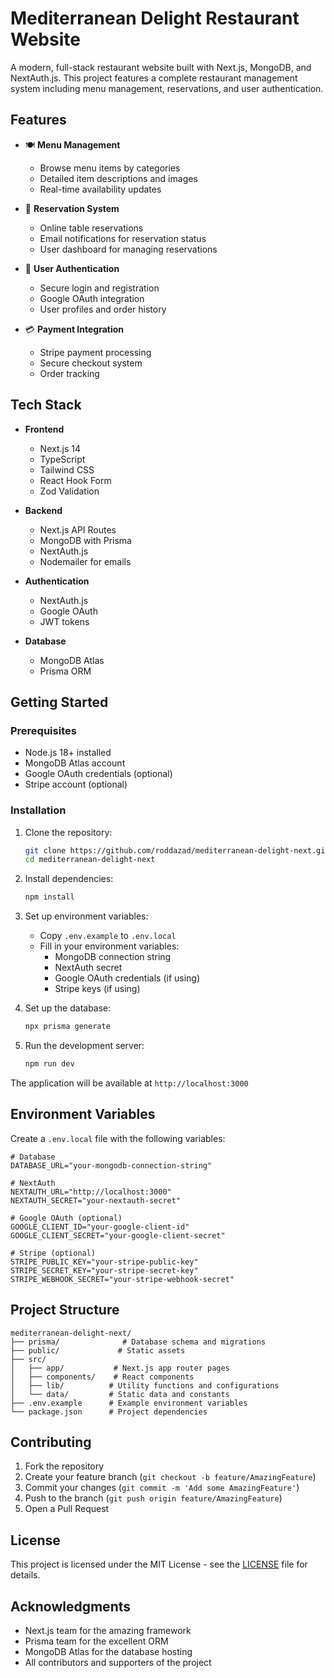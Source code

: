 # Mediterranean Delight Restaurant Website

A modern, full-stack restaurant website built with Next.js, MongoDB, and NextAuth.js. This project features a complete restaurant management system including menu management, reservations, and user authentication.

## Features

- 🍽️ **Menu Management**
  - Browse menu items by categories
  - Detailed item descriptions and images
  - Real-time availability updates

- 📅 **Reservation System**
  - Online table reservations
  - Email notifications for reservation status
  - User dashboard for managing reservations

- 👤 **User Authentication**
  - Secure login and registration
  - Google OAuth integration
  - User profiles and order history

- 💳 **Payment Integration**
  - Stripe payment processing
  - Secure checkout system
  - Order tracking

## Tech Stack

- **Frontend**
  - Next.js 14
  - TypeScript
  - Tailwind CSS
  - React Hook Form
  - Zod Validation

- **Backend**
  - Next.js API Routes
  - MongoDB with Prisma
  - NextAuth.js
  - Nodemailer for emails

- **Authentication**
  - NextAuth.js
  - Google OAuth
  - JWT tokens

- **Database**
  - MongoDB Atlas
  - Prisma ORM

## Getting Started

### Prerequisites

- Node.js 18+ installed
- MongoDB Atlas account
- Google OAuth credentials (optional)
- Stripe account (optional)

### Installation

1. Clone the repository:
   ```bash
   git clone https://github.com/roddazad/mediterranean-delight-next.git
   cd mediterranean-delight-next
   ```

2. Install dependencies:
   ```bash
   npm install
   ```

3. Set up environment variables:
   - Copy `.env.example` to `.env.local`
   - Fill in your environment variables:
     - MongoDB connection string
     - NextAuth secret
     - Google OAuth credentials (if using)
     - Stripe keys (if using)

4. Set up the database:
   ```bash
   npx prisma generate
   ```

5. Run the development server:
   ```bash
   npm run dev
   ```

The application will be available at `http://localhost:3000`

## Environment Variables

Create a `.env.local` file with the following variables:

```env
# Database
DATABASE_URL="your-mongodb-connection-string"

# NextAuth
NEXTAUTH_URL="http://localhost:3000"
NEXTAUTH_SECRET="your-nextauth-secret"

# Google OAuth (optional)
GOOGLE_CLIENT_ID="your-google-client-id"
GOOGLE_CLIENT_SECRET="your-google-client-secret"

# Stripe (optional)
STRIPE_PUBLIC_KEY="your-stripe-public-key"
STRIPE_SECRET_KEY="your-stripe-secret-key"
STRIPE_WEBHOOK_SECRET="your-stripe-webhook-secret"
```

## Project Structure

```
mediterranean-delight-next/
├── prisma/              # Database schema and migrations
├── public/             # Static assets
├── src/
│   ├── app/           # Next.js app router pages
│   ├── components/    # React components
│   ├── lib/          # Utility functions and configurations
│   └── data/         # Static data and constants
├── .env.example      # Example environment variables
└── package.json      # Project dependencies
```

## Contributing

1. Fork the repository
2. Create your feature branch (`git checkout -b feature/AmazingFeature`)
3. Commit your changes (`git commit -m 'Add some AmazingFeature'`)
4. Push to the branch (`git push origin feature/AmazingFeature`)
5. Open a Pull Request

## License

This project is licensed under the MIT License - see the [LICENSE](LICENSE) file for details.

## Acknowledgments

- Next.js team for the amazing framework
- Prisma team for the excellent ORM
- MongoDB Atlas for the database hosting
- All contributors and supporters of the project
